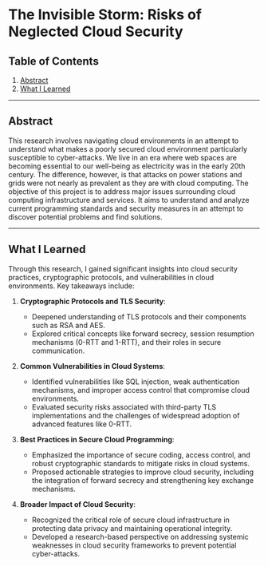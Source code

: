 # The Invisible Storm: Risks of Neglected Cloud Security

## Table of Contents
1. [Abstract](#abstract)
2. [What I Learned](#what-i-learned)

---

## Abstract
This research involves navigating cloud environments in an attempt to understand what makes a poorly secured cloud environment particularly susceptible to cyber-attacks. We live in an era where web spaces are becoming essential to our well-being as electricity was in the early 20th century. The difference, however, is that attacks on power stations and grids were not nearly as prevalent as they are with cloud computing. The objective of this project is to address major issues surrounding cloud computing infrastructure and services. It aims to understand and analyze current programming standards and security measures in an attempt to discover potential problems and find solutions.

---

## What I Learned
Through this research, I gained significant insights into cloud security practices, cryptographic protocols, and vulnerabilities in cloud environments. Key takeaways include:

1. **Cryptographic Protocols and TLS Security**:
   - Deepened understanding of TLS protocols and their components such as RSA and AES.
   - Explored critical concepts like forward secrecy, session resumption mechanisms (0-RTT and 1-RTT), and their roles in secure communication.

2. **Common Vulnerabilities in Cloud Systems**:
   - Identified vulnerabilities like SQL injection, weak authentication mechanisms, and improper access control that compromise cloud environments.
   - Evaluated security risks associated with third-party TLS implementations and the challenges of widespread adoption of advanced features like 0-RTT.

3. **Best Practices in Secure Cloud Programming**:
   - Emphasized the importance of secure coding, access control, and robust cryptographic standards to mitigate risks in cloud systems.
   - Proposed actionable strategies to improve cloud security, including the integration of forward secrecy and strengthening key exchange mechanisms.

4. **Broader Impact of Cloud Security**:
   - Recognized the critical role of secure cloud infrastructure in protecting data privacy and maintaining operational integrity.
   - Developed a research-based perspective on addressing systemic weaknesses in cloud security frameworks to prevent potential cyber-attacks.
